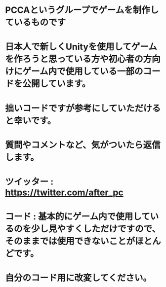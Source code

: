 # PCCAというグループでゲームを制作しているものです
# 日本人で新しくUnityを使用してゲームを作ろうと思っている方や初心者の方向けにゲーム内で使用している一部のコードを公開しています。
# 拙いコードですが参考にしていただけると幸いです。
# 質問やコメントなど、気がついたら返信します。
# ツイッター : https://twitter.com/after_pc
#
# コード : 基本的にゲーム内で使用しているのを少し見やすくしただけですので、そのままでは使用できないことがほとんどです。
# 自分のコード用に改変してください。
